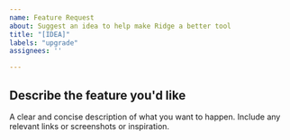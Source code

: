 ```yaml
---
name: Feature Request
about: Suggest an idea to help make Ridge a better tool
title: "[IDEA]"
labels: "upgrade"
assignees: ''

---
```


## Describe the feature you'd like
A clear and concise description of what you want to happen. Include any relevant links or screenshots or inspiration.
